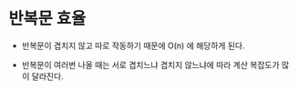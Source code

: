 # 반복문 효율

- 반복문이 겹치지 않고 따로 작동하기 때문에 O(n) 에 해당하게 된다.

- 반복문이 여러번 나올 때는 서로 겹치느냐 겹치지 않느냐에 따라 계산 복잡도가 많이 달라진다.
